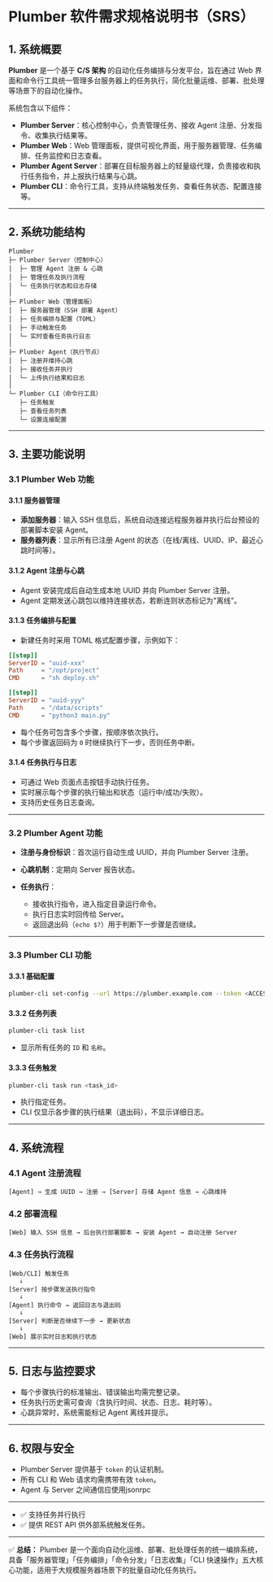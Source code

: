 # Plumber 软件需求规格说明书（SRS）

## 1. 系统概要

**Plumber** 是一个基于 **C/S 架构** 的自动化任务编排与分发平台，旨在通过 Web 界面和命令行工具统一管理多台服务器上的任务执行，简化批量运维、部署、批处理等场景下的自动化操作。

系统包含以下组件：

* **Plumber Server**：核心控制中心，负责管理任务、接收 Agent 注册、分发指令、收集执行结果等。
* **Plumber Web**：Web 管理面板，提供可视化界面，用于服务器管理、任务编排、任务监控和日志查看。
* **Plumber Agent Server**：部署在目标服务器上的轻量级代理，负责接收和执行任务指令，并上报执行结果与心跳。
* **Plumber CLI**：命令行工具，支持从终端触发任务、查看任务状态、配置连接等。

---

## 2. 系统功能结构

```
Plumber
├─ Plumber Server（控制中心）
│  ├─ 管理 Agent 注册 & 心跳
│  ├─ 管理任务及执行流程
│  └─ 任务执行状态和日志存储
│
├─ Plumber Web（管理面板）
│  ├─ 服务器管理（SSH 部署 Agent）
│  ├─ 任务编排与配置（TOML）
│  ├─ 手动触发任务
│  └─ 实时查看任务执行日志
│
├─ Plumber Agent（执行节点）
│  ├─ 注册并维持心跳
│  ├─ 接收任务并执行
│  └─ 上传执行结果和日志
│
└─ Plumber CLI（命令行工具）
   ├─ 任务触发
   ├─ 查看任务列表
   └─ 设置连接配置
```

---

## 3. 主要功能说明

### 3.1 Plumber Web 功能

#### 3.1.1 服务器管理

* **添加服务器**：输入 SSH 信息后，系统自动连接远程服务器并执行后台预设的部署脚本安装 Agent。
* **服务器列表**：显示所有已注册 Agent 的状态（在线/离线、UUID、IP、最近心跳时间等）。

#### 3.1.2 Agent 注册与心跳

* Agent 安装完成后自动生成本地 UUID 并向 Plumber Server 注册。
* Agent 定期发送心跳包以维持连接状态，若断连则状态标记为"离线"。

#### 3.1.3 任务编排与配置

* 新建任务时采用 TOML 格式配置步骤，示例如下：

```toml
[[step]]
ServerID = "uuid-xxx"
Path     = "/opt/project"
CMD      = "sh deploy.sh"

[[step]]
ServerID = "uuid-yyy"
Path     = "/data/scripts"
CMD      = "python3 main.py"
```

* 每个任务可包含多个步骤，按顺序依次执行。
* 每个步骤返回码为 `0` 时继续执行下一步，否则任务中断。

#### 3.1.4 任务执行与日志

* 可通过 Web 页面点击按钮手动执行任务。
* 实时展示每个步骤的执行输出和状态（运行中/成功/失败）。
* 支持历史任务日志查询。

---

### 3.2 Plumber Agent 功能

* **注册与身份标识**：首次运行自动生成 UUID，并向 Plumber Server 注册。
* **心跳机制**：定期向 Server 报告状态。
* **任务执行**：

  * 接收执行指令，进入指定目录运行命令。
  * 执行日志实时回传给 Server。
  * 返回退出码（`echo $?`）用于判断下一步骤是否继续。

---

### 3.3 Plumber CLI 功能

#### 3.3.1 基础配置

```bash
plumber-cli set-config --url https://plumber.example.com --token <ACCESS_TOKEN>
```

#### 3.3.2 任务列表

```bash
plumber-cli task list
```

* 显示所有任务的 `ID` 和 `名称`。

#### 3.3.3 任务触发

```bash
plumber-cli task run <task_id>
```

* 执行指定任务。
* CLI 仅显示各步骤的执行结果（退出码），不显示详细日志。

---

## 4. 系统流程

### 4.1 Agent 注册流程

```
[Agent] → 生成 UUID → 注册 → [Server] 存储 Agent 信息 → 心跳维持
```

### 4.2 部署流程

```
[Web] 输入 SSH 信息 → 后台执行部署脚本 → 安装 Agent → 自动注册 Server
```

### 4.3 任务执行流程

```
[Web/CLI] 触发任务
   ↓
[Server] 按步骤发送执行指令
   ↓
[Agent] 执行命令 → 返回日志与退出码
   ↓
[Server] 判断是否继续下一步 → 更新状态
   ↓
[Web] 展示实时日志和执行状态
```

---

## 5. 日志与监控要求

* 每个步骤执行的标准输出、错误输出均需完整记录。
* 任务执行历史需可查询（含执行时间、状态、日志、耗时等）。
* 心跳异常时，系统需能标记 Agent 离线并提示。

---

## 6. 权限与安全

* Plumber Server 提供基于 `token` 的认证机制。
* 所有 CLI 和 Web 请求均需携带有效 `token`。
* Agent 与 Server 之间通信应使用jsonrpc

---

* ✅ 支持任务并行执行
* ✅ 提供 REST API 供外部系统触发任务。

---

✅ **总结：**
Plumber 是一个面向自动化运维、部署、批处理任务的统一编排系统，具备「服务器管理」「任务编排」「命令分发」「日志收集」「CLI 快速操作」五大核心功能，适用于大规模服务器场景下的批量自动化任务执行。

